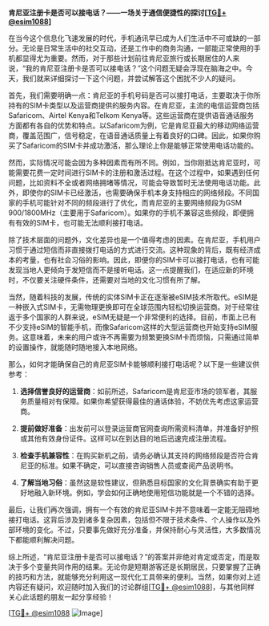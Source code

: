 **肯尼亚注册卡是否可以接电话？——一场关于通信便捷性的探讨[[TG💪+ @esim1088](https://t.me/s/esim1088)]**

在当今这个信息化飞速发展的时代，手机通讯早已成为人们生活中不可或缺的一部分。无论是日常生活中的社交互动，还是工作中的商务沟通，一部能正常使用的手机都显得尤为重要。然而，对于那些计划前往肯尼亚旅行或长期居住的人来说，“我的肯尼亚注册卡是否可以接电话？”这个问题无疑会浮现在脑海之中。今天，我们就来详细探讨一下这个问题，并尝试解答这个困扰不少人的疑问。

首先，我们需要明确一点：肯尼亚的手机号码是否可以接打电话，主要取决于你所持有的SIM卡类型以及运营商提供的服务内容。在肯尼亚，主流的电信运营商包括Safaricom、Airtel Kenya和Telkom Kenya等。这些运营商在提供语音通话服务方面都有各自的优势和特点。以Safaricom为例，它是肯尼亚最大的移动网络运营商，覆盖范围广，信号稳定，在语音通话质量上有着良好的口碑。因此，如果你购买了Safaricom的SIM卡并成功激活，那么理论上你是能够正常使用电话功能的。

然而，实际情况可能会因为多种因素而有所不同。例如，当你刚抵达肯尼亚时，可能需要花费一定时间进行SIM卡的注册和激活过程。在这个过程中，如果遇到任何问题，比如资料不全或者网络拥堵等情况，可能会导致暂时无法使用电话功能。此外，即使你的SIM卡已经激活，也需要确保手机本身支持相应的网络频段。不同国家的手机可能针对不同的频段进行了优化，而肯尼亚的主要网络频段为GSM 900/1800MHz（主要用于Safaricom）。如果你的手机不兼容这些频段，即便拥有有效的SIM卡，也可能无法顺利接打电话。

除了技术层面的问题外，文化差异也是一个值得考虑的因素。在肯尼亚，手机用户习惯于通过短信而非直接拨打电话的方式进行交流。这种现象的背后，既有经济成本的考量，也有社会习俗的影响。因此，即便你的SIM卡可以接打电话，也有可能发现当地人更倾向于发短信而不是接听电话。这一点提醒我们，在适应新的环境时，不仅要关注硬件条件，还需要对当地的文化习惯有所了解。

当然，随着科技的发展，传统的实体SIM卡正在逐渐被eSIM技术所取代。eSIM是一种嵌入式SIM卡，无需物理更换即可在全球范围内轻松切换运营商。对于经常往返于多个国家的人群来说，eSIM无疑是一个非常便利的选择。目前，市面上已有不少支持eSIM的智能手机，而像Safaricom这样的大型运营商也开始支持eSIM服务。这意味着，未来的用户或许不再需要为频繁更换SIM卡而烦恼，只需通过简单的设置操作，就能随时随地接入本地网络。

那么，如何才能确保自己的肯尼亚SIM卡能够顺利接打电话呢？以下是一些建议供参考：

1. **选择信誉良好的运营商**：如前所述，Safaricom是肯尼亚市场的领军者，其服务质量相对有保障。如果你希望获得最佳的通话体验，不妨优先考虑这家运营商。
   
2. **提前做好准备**：出发前可以登录运营商官网查询所需资料清单，并准备好护照或其他有效身份证件。这样可以在到达目的地后迅速完成注册流程。

3. **检查手机兼容性**：在购买新机之前，请务必确认其支持的网络频段是否符合肯尼亚的标准。如果不确定，可以直接咨询销售人员或查阅产品说明书。

4. **了解当地习俗**：虽然这是软性建议，但熟悉目标国家的文化背景确实有助于更好地融入新环境。例如，学会如何正确地使用短信功能就是一个不错的选择。

最后，让我们再次强调，拥有一个有效的肯尼亚SIM卡并不意味着一定能无阻碍地接打电话。这背后涉及到诸多复杂因素，包括但不限于技术条件、个人操作以及外部环境的变化。不过，只要事先做好充分准备，并保持耐心与灵活性，大多数情况下都能顺利解决问题。

综上所述，“肯尼亚注册卡是否可以接电话？”的答案并非绝对肯定或否定，而是取决于多个变量共同作用的结果。无论你是短期游客还是长期居民，只要掌握了正确的技巧和方法，就能够充分利用这一现代化工具带来的便利。当然，如果你对上述内容还有疑问，欢迎随时加入我们的讨论群组[[TG💪+ @esim1088](https://t.me/s/esim1088)]，与其他同样关心此话题的朋友一起分享经验！

[[TG💪+ @esim1088](https://t.me/s/esim1088) ![Image](https://i.postimg.cc/4NQfJmqS/Snipaste-2025-05-13-00-14-12.png)]